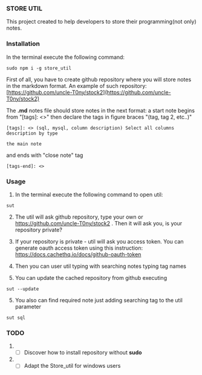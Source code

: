 
### STORE UTIL
This project created to help developers to store their programming(not only) notes.

### Installation

In the terminal execute the following command:


```
sudo npm i -g store_util
```

First of all, you have to create github repository where you will store notes
in the markdown format. An example of such repository: [https://github.com/uncle-T0ny/stock2](https://github.com/uncle-T0ny/stock2)

The **.md** notes file should store notes in the next format:
a start note begins from "\[tags\]: <>" then declare the tags in
figure braces "(tag, tag 2, etc..)"
```
[tags]: <> (sql, mysql, column description) Select all columns description by type
```

```
the main note
```

and ends with "close note" tag
```
[tags-end]: <>
```

### Usage

1. In the terminal execute the following command to open util:

```
sut
```

2. The util will ask github repository, type your own or https://github.com/uncle-T0ny/stock2
  . Then it will ask you, is your repository private? 

3. If your repository is private - util will ask you access token. You can generate oauth access token using this instruction: https://docs.cachethq.io/docs/github-oauth-token

4. Then you can user util typing with searching notes typing tag names

5. You can update the cached repository from github executing
```
sut --update
```

5. You also can find required note just adding searching tag to the util parameter
```
sut sql
```


### TODO

1. - [ ] Discover how to install repository without __sudo__
2. - [ ] Adapt the Store_util for windows users
